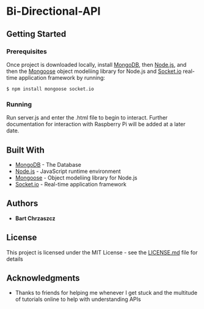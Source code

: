 # Bi-Directional-API


## Getting Started

### Prerequisites

Once project is downloaded locally, install [MongoDB](https://docs.mongodb.com/manual/installation/), then [Node.js](https://nodejs.org/en/download/), and then the [Mongoose](http://mongoosejs.com/) object modeliing library for Node.js and [Socket.io](http://socket.io/) real-time application framework by running:

```
$ npm install mongoose socket.io
```

### Running

Run server.js and enter the .html file to begin to interact. Further documentation for interaction with Raspberry Pi will be added at a later date.

## Built With

* [MongoDB](https://docs.mongodb.com/manual/installation/) - The Database
* [Node.js](https://nodejs.org/en/download/) - JavaScript runtime environment
* [Mongoose](http://mongoosejs.com/) - Object modeliing library for Node.js
* [Socket.io](http://socket.io/) - Real-time application framework

## Authors

* **Bart Chrzaszcz**

## License

This project is licensed under the MIT License - see the [LICENSE.md](LICENSE.md) file for details

## Acknowledgments

* Thanks to friends for helping me whenever I get stuck and the multitude of tutorials online to help with understanding APIs
